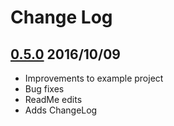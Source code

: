 # Change Log #

## [0.5.0](https://github.com/ChristianFox/KFXSesameView/releases/tag/0.5.0) 2016/10/09

- Improvements to example project
- Bug fixes
- ReadMe edits
- Adds ChangeLog